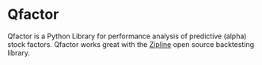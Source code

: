 # Qfactor
Qfactor is a Python Library for performance analysis of predictive (alpha) stock factors. Qfactor works great with the
[Zipline](http://zipline.io/) open source backtesting library.

